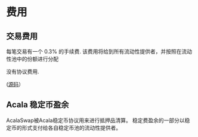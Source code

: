 # 费用

## 交易费用

每笔交易有一个 0.3% 的手续费. 该费用将给到所有流动性提供者，并按照在流动性池中的份额进行分配

没有协议费用.&#x20;

([源码](https://github.com/AcalaNetwork/Acala/blob/master/runtime/karura/src/lib.rs#L1067)）

## Acala 稳定币盈余

AcalaSwap被Acala稳定币协议用来进行抵押品清算。 稳定费盈余的一部分以稳定币的形式支付给各自稳定币池的流动性提供者。
